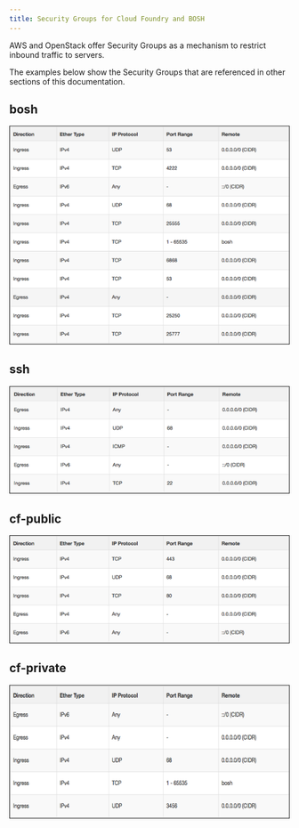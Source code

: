 ```yaml
---
title: Security Groups for Cloud Foundry and BOSH
---
```


AWS and OpenStack offer Security Groups as a mechanism to restrict inbound traffic to servers. 

The examples below show the Security Groups that are referenced in other sections of this documentation.

## <a id="bosh"></a>bosh

![bosh port](../images/bosh.png)

## <a id="ssh"></a>ssh

![ssh port](../images/ssh.png)

## <a id="cf-public"></a>cf-public

![cf-public port](../images/cf-public.png)

## <a id="cf-private"></a>cf-private

![cf-private port](../images/cf-private.png)

